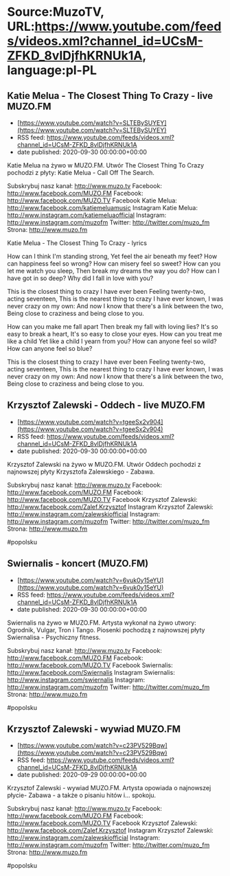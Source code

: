 # Source:MuzoTV, URL:https://www.youtube.com/feeds/videos.xml?channel_id=UCsM-ZFKD_8vlDjfhKRNUk1A, language:pl-PL

## Katie Melua - The Closest Thing To Crazy - live MUZO.FM
 - [https://www.youtube.com/watch?v=SLTEBySUYEY](https://www.youtube.com/watch?v=SLTEBySUYEY)
 - RSS feed: https://www.youtube.com/feeds/videos.xml?channel_id=UCsM-ZFKD_8vlDjfhKRNUk1A
 - date published: 2020-09-30 00:00:00+00:00

Katie Melua na żywo w MUZO.FM. Utwór The Closest Thing To Crazy pochodzi z płyty: Katie Melua - Call Off The Search. 

Subskrybuj nasz kanał: http://www.muzo.tv
Facebook: http://www.facebook.com/MUZO.FM
Facebook: http://www.facebook.com/MUZO.TV
Facebook Katie Melua: http://www.facebook.com/katiemeluamusic
Instagram Katie Melua: http://www.instagram.com/katiemeluaofficial
Instagram: http://www.instagram.com/muzofm
Twitter: http://twitter.com/muzo_fm
Strona: http://www.muzo.fm


Katie Melua - The Closest Thing To Crazy - lyrics

How can I think I'm standing strong,
Yet feel the air beneath my feet?
How can happiness feel so wrong?
How can misery feel so sweet?
How can you let me watch you sleep,
Then break my dreams the way you do?
How can I have got in so deep?
Why did I fall in love with you?

This is the closest thing to crazy I have ever been
Feeling twenty-two, acting seventeen,
This is the nearest thing to crazy I have ever known,
I was never crazy on my own:
And now I know that there's a link between the two,
Being close to craziness and being close to you.

How can you make me fall apart
Then break my fall with loving lies?
It's so easy to break a heart,
It's so easy to close your eyes.
How can you treat me like a child
Yet like a child I yearn from you?
How can anyone feel so wild?
How can anyone feel so blue?

This is the closest thing to crazy I have ever been
Feeling twenty-two, acting seventeen,
This is the nearest thing to crazy I have ever known,
I was never crazy on my own:
And now I know that there's a link between the two,
Being close to craziness and being close to you.

## Krzysztof Zalewski - Oddech - live MUZO.FM
 - [https://www.youtube.com/watch?v=tgeeSx2v904](https://www.youtube.com/watch?v=tgeeSx2v904)
 - RSS feed: https://www.youtube.com/feeds/videos.xml?channel_id=UCsM-ZFKD_8vlDjfhKRNUk1A
 - date published: 2020-09-30 00:00:00+00:00

Krzysztof Zalewski na żywo w MUZO.FM. Utwór Oddech pochodzi z najnowszej płyty Krzysztofa Zalewskiego - Zabawa. 

Subskrybuj nasz kanał: http://www.muzo.tv
Facebook: http://www.facebook.com/MUZO.FM
Facebook: http://www.facebook.com/MUZO.TV
Facebook Krzysztof Zalewski: http://www.facebook.com/Zalef.Krzysztof
Instagram Krzysztof Zalewski: http://www.instagram.com/zalewskiofficial
Instagram: http://www.instagram.com/muzofm
Twitter: http://twitter.com/muzo_fm
Strona: http://www.muzo.fm 

#popolsku

## Swiernalis - koncert (MUZO.FM)
 - [https://www.youtube.com/watch?v=6vuk0y15eYU](https://www.youtube.com/watch?v=6vuk0y15eYU)
 - RSS feed: https://www.youtube.com/feeds/videos.xml?channel_id=UCsM-ZFKD_8vlDjfhKRNUk1A
 - date published: 2020-09-30 00:00:00+00:00

Swiernalis na żywo w MUZO.FM. Artysta wykonał na żywo utwory: Ogrodnik, Vulgar, Tron i Tango. Piosenki pochodzą z najnowszej płyty Swiernalisa - Psychiczny fitness. 

Subskrybuj nasz kanał: http://www.muzo.tv
Facebook: http://www.facebook.com/MUZO.FM
Facebook: http://www.facebook.com/MUZO.TV
Facebook Swiernalis: http://www.facebook.com/Swiernalis
Instagram Swiernalis: http://www.instagram.com/swiernalis
Instagram: http://www.instagram.com/muzofm
Twitter: http://twitter.com/muzo_fm
Strona: http://www.muzo.fm 

#popolsku

## Krzysztof Zalewski - wywiad MUZO.FM
 - [https://www.youtube.com/watch?v=c23PV529Bqw](https://www.youtube.com/watch?v=c23PV529Bqw)
 - RSS feed: https://www.youtube.com/feeds/videos.xml?channel_id=UCsM-ZFKD_8vlDjfhKRNUk1A
 - date published: 2020-09-29 00:00:00+00:00

Krzysztof Zalewski - wywiad MUZO.FM. Artysta opowiada o najnowszej płycie- Zabawa - a także o pisaniu hitów i... spokoju.


Subskrybuj nasz kanał: http://www.muzo.tv
Facebook: http://www.facebook.com/MUZO.FM
Facebook: http://www.facebook.com/MUZO.TV
Facebook Krzysztof Zalewski: http://www.facebook.com/Zalef.Krzysztof
Instagram Krzysztof Zalewski: http://www.instagram.com/zalewskiofficial
Instagram: http://www.instagram.com/muzofm
Twitter: http://twitter.com/muzo_fm
Strona: http://www.muzo.fm 

#popolsku

